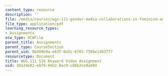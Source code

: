 ```yaml
---
content_type: resource
description: ''
file: /media/courses/wgs-111-gender-media-collaborations-in-feminism-and-technology-spring-2016/3da34e82e6f09eb28ac9c86b2ce9ad04_MITWGS_111S16_KeywordVdo.pdf
file_type: application/pdf
learning_resource_types:
- Assignments
ocw_type: OCWFile
parent_title: Assignments
parent_type: CourseSection
parent_uid: 88499b9a-e63f-0a5c-6701-f50be1483777
resourcetype: Document
title: WGG.111 S16 Keyword Video Assignment
uid: 3da34e82-e6f0-9eb2-8ac9-c86b2ce9ad04
---
```


